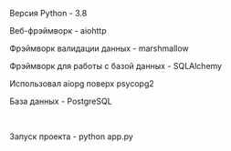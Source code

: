 <p>Версия Python - 3.8</p>
<p>Веб-фрэймворк - aiohttp</p>
<p>Фрэймворк валидации данных - marshmallow</p>
<p>Фрэймворк для работы с базой данных - SQLAlchemy</p>
<p>Использовал aiopg поверх psycopg2</p>
<p>База данных - PostgreSQL</p>
<br/>
<p>Запуск проекта - python app.py</p>
